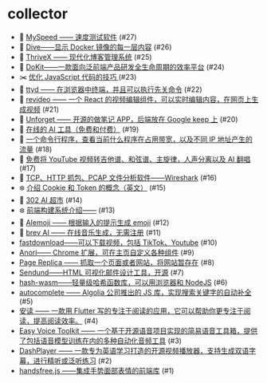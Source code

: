 # collector
- 👯 [MySpeed —— 速度测试软件](https://github.com/dengaye/collector/issues/27) (#27)
- 👯 [Dive——显示 Docker 镜像的每一层内容](https://github.com/dengaye/collector/issues/26) (#26)
- 👯 [ThriveX —— 现代化博客管理系统](https://github.com/dengaye/collector/issues/25) (#25)
- 👯 [DoKit——一款面向泛前端产品研发全生命周期的效率平台](https://github.com/dengaye/collector/issues/24) (#24)
- ✂️ [优化 JavaScript 代码的技巧 ](https://github.com/dengaye/collector/issues/23) (#23)
- 👯 [ttyd —— 在浏览器中终端，并且可以执行先关命令](https://github.com/dengaye/collector/issues/22) (#22)
- 👯 [revideo —— 一个 React 的视频编辑组件，可以实时编辑内容，在网页上生成视频](https://github.com/dengaye/collector/issues/21) (#21)
- 👯 [Unforget —— 开源的做笔记 APP，后端放在 Google keep 上](https://github.com/dengaye/collector/issues/20) (#20)
- 👯 [在线的 AI 工具（免费和付费）](https://github.com/dengaye/collector/issues/19) (#19)
- 👯 [一个命令行程序，查看当前什么程序在占用带宽，以及不同 IP 地址产生的流量](https://github.com/dengaye/collector/issues/18) (#18)
- 👯 [免费将 YouTube 视频转吉他谱、和弦谱、主旋律，人声分离以及 AI 翻唱](https://github.com/dengaye/collector/issues/17) (#17)
- 👯 [TCP、HTTP 抓包、PCAP 文件分析软件——Wireshark](https://github.com/dengaye/collector/issues/16) (#16)
- ❄️ [介绍 Cookie 和 Token 的概念（英文）](https://github.com/dengaye/collector/issues/15) (#15)
- 👯 [302 AI 超市](https://github.com/dengaye/collector/issues/14) (#14)
- ❄️ [前端构建系统介绍——](https://github.com/dengaye/collector/issues/13) (#13)
- 👯 [AIemoji —— 根据输入的提示生成 emoji](https://github.com/dengaye/collector/issues/12) (#12)
- 👯 [brev AI —— 在线音乐生成，无需注册](https://github.com/dengaye/collector/issues/11) (#11)
-  [fastdownload——可以下载视频，包括 TikTok、Youtube](https://github.com/dengaye/collector/issues/10) (#10)
-  [Anori—— Chrome 扩展，可在主页自定义各种组件](https://github.com/dengaye/collector/issues/9) (#9)
-  [Page Replica —— 抓取一个页面或者网站，将网站暂存在](https://github.com/dengaye/collector/issues/8) (#8)
-  [Sendund——HTML 可视化邮件设计工具，开源](https://github.com/dengaye/collector/issues/7) (#7)
-  [hash-wasm——轻量级哈希函数库，可以用浏览器和 NodeJS](https://github.com/dengaye/collector/issues/6) (#6)
-  [autocomplete —— Algolia 公司推出的 JS 库，实现搜索关键字的自动补全](https://github.com/dengaye/collector/issues/5) (#5)
-  [安读 —— 一款用  Flutter 写的专注于阅读的应用，它可以帮助你更专注于阅读，提高阅读效率。](https://github.com/dengaye/collector/issues/4) (#4)
-  [Easy Voice Toolkit —— 一个基于开源语音项目实现的简易语音工具箱，提供了包括语音模型训练在内的多种自动化音频工具](https://github.com/dengaye/collector/issues/3) (#3)
-  [DashPlayer —— 一款专为英语学习打造的开源视频播放器，支持生成双语字幕，进行精听或泛听练习](https://github.com/dengaye/collector/issues/2) (#2)
-  [handsfree.js ——集成手势面部表情的前端库](https://github.com/dengaye/collector/issues/1) (#1)
